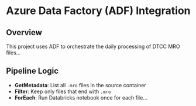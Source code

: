 # Azure Data Factory (ADF) Integration

## Overview
This project uses ADF to orchestrate the daily processing of DTCC MRO files...

## Pipeline Logic
- **GetMetadata**: List all `.mro` files in the source container
- **Filter**: Keep only files that end with `.mro`
- **ForEach**: Run Databricks notebook once for each file...

